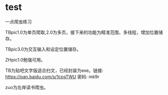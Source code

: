 # test
一点爬虫练习 

TBpic1.0为单页爬取,2.0为多页，接下来的功能为精准范围，多线程，增加位置储存。

TBpic3.0为交互输入和设定位置储存。

ZHpic1.0勉强可用。

TB为贴吧文字版适合扫文，已经封装为exe。链接: https://pan.baidu.com/s/1cpsTWU 密码: mk9r

zuo为左岸读书爬虫。

